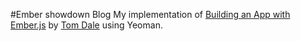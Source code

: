 #Ember showdown Blog
My implementation of [Building an App with Ember.js](http://www.youtube.com/watch?v=Ga99hMi7wfY) by [Tom Dale](https://twitter.com/tomdale) using Yeoman.